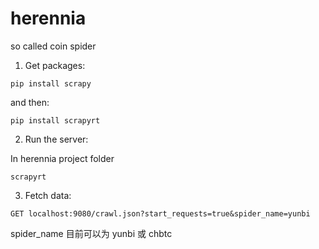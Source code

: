 # herennia

so called coin spider

1. Get packages:

`pip install scrapy`

and then:

`pip install scrapyrt`

2. Run the server:

In herennia project folder

`scrapyrt`

3. Fetch data:

`GET localhost:9080/crawl.json?start_requests=true&spider_name=yunbi`

spider_name 目前可以为 yunbi 或 chbtc